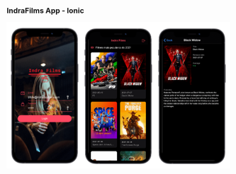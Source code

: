 ### IndraFilms App - Ionic

![Screenshot of IndraFilms App running in Preview iPhone 12](/ios-screenshots.png "IndraFilms App")
